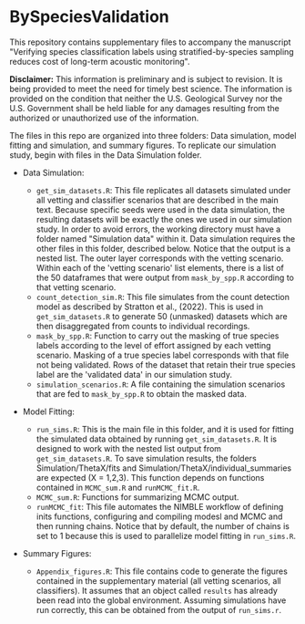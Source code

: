 # BySpeciesValidation

This repository contains supplementary files to accompany the manuscript "Verifying species classification labels using stratified-by-species sampling reduces cost of long-term acoustic monitoring". 

**Disclaimer:**  This information is preliminary and is subject to revision. It is being provided to meet the need for timely best science.
The information is provided on the condition that neither the U.S. Geological Survey nor the U.S. Government shall be
held liable for any damages resulting from the authorized or unauthorized use of the information.

The files in this repo are organized into three folders: Data simulation, model fitting and simulation, and summary figures. To replicate our simulation study, begin with files in the Data Simulation folder. 

- Data Simulation: 
  - `get_sim_datasets.R`: This file replicates all datasets simulated under all vetting and classifier scenarios that are described in the main text. Because specific seeds were used in the data simulation, the resulting datasets will be exactly the ones we used in our simulation study. In order to avoid errors, the working directory must have a folder named "Simulation data" within it. Data simulation requires the other files in this folder, described below. Notice that the output is a nested list. The outer layer corresponds with the vetting scenario. Within each of the 'vetting scenario' list elements, there is a list of the 50  dataframes that were output from `mask_by_spp.R` according to that vetting scenario. 
  - `count_detection_sim.R`: This file simulates from the count detection model as described by Stratton et al., (2022). This is used in `get_sim_datasets.R` to generate 50 (unmasked) datasets which are then disaggregated from counts to individual recordings. 
  - `mask_by_spp.R`: Function to carry out the masking of true species labels according to the level of effort assigned by each vetting scenario. Masking of a true species label corresponds with that file not being validated. Rows of the dataset that retain their true species label are the 'validated data' in our simulation study.
  - `simulation_scenarios.R`: A file containing the simulation scenarios that are fed to `mask_by_spp.R` to obtain the masked data. 
  
- Model Fitting: 
  - `run_sims.R`: This is the main file in this folder, and it is used for fitting the simulated data obtained by running `get_sim_datasets.R`. It is designed to work with the nested list output from `get_sim_datasets.R`. To save simulation results, the folders Simulation/ThetaX/fits and Simulation/ThetaX/individual_summaries are expected (X = 1,2,3). This function depends on functions contained in `MCMC_sum.R` and `runMCMC_fit.R`. 
  - `MCMC_sum.R`: Functions for summarizing MCMC output. 
  - `runMCMC_fit`: This file automates the NIMBLE workflow of defining inits functions, configuring and compiling modesl and MCMC and then running chains. Notice that by default, the number of chains is set to 1 because this is used to parallelize model fitting in `run_sims.R`. 
  
- Summary Figures: 
  - `Appendix_figures.R`: This file contains code to generate the figures contained in the supplementary material (all vetting scenarios, all classifiers). It assumes that an object called `results` has already been read into the global environment. Assuming simulations have run correctly, this can be obtained from the output of `run_sims.r`. 
